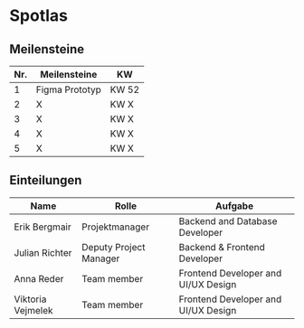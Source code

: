 # Spotlas

## Meilensteine

| Nr. | Meilensteine                                             | KW  |
|-----|---------------------------------------------------------|-----|
| 1   | Figma Prototyp | KW 52 |
| 2   | X | KW X |
| 3   | X               | KW X |
| 4   | X                     | KW X |
| 5   | X         | KW X |


## Einteilungen

| Name            | Rolle               | Aufgabe                     |
|-----------------|---------------------|-----------------------------|
| Erik Bergmair  | Projektmanager | Backend and Database Developer        |
| Julian Richter  | Deputy Project Manager | Backend & Frontend Developer  |
| Anna Reder       | Team member | Frontend Developer and UI/UX Design     |
| Viktoria Vejmelek        | Team member              | Frontend Developer and UI/UX Design  |



